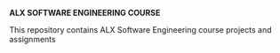 **ALX SOFTWARE ENGINEERING COURSE**

This repository contains ALX Software Engineering course projects and assignments
